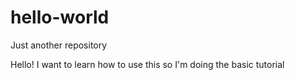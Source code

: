 # hello-world
Just another repository

Hello! I want to learn how to use this so I'm doing the basic tutorial
